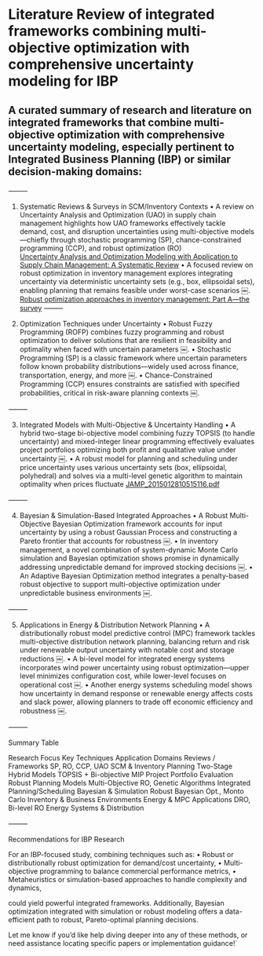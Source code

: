 # Literature Review of integrated frameworks combining multi-objective optimization with comprehensive uncertainty modeling for IBP

## A curated summary of research and literature on integrated frameworks that combine multi-objective optimization with comprehensive uncertainty modeling, especially pertinent to Integrated Business Planning (IBP) or similar decision-making domains:

⸻

1. Systematic Reviews & Surveys in SCM/Inventory Contexts
	•	A review on Uncertainty Analysis and Optimization (UAO) in supply chain management highlights how UAO frameworks effectively tackle demand, cost, and disruption uncertainties using multi-objective models—chiefly through stochastic programming (SP), chance-constrained programming (CCP), and robust optimization (RO)  
    [Uncertainty Analysis and Optimization Modeling with Application to Supply Chain Management: A Systematic Review](../texts/mathematics-11-02530.pdf) 
	•	A focused review on robust optimization in inventory management explores integrating uncertainty via deterministic uncertainty sets (e.g., box, ellipsoidal sets), enabling planning that remains feasible under worst-case scenarios  ￼.
    [Robust optimization approaches in inventory management: Part A—the survey](../texts/Robust%20optimization%20approaches%20in%20inventory%20management%20%20Part%20A%20the%20survey.pdf)
⸻

2. Optimization Techniques under Uncertainty
	•	Robust Fuzzy Programming (ROFP) combines fuzzy programming and robust optimization to deliver solutions that are resilient in feasibility and optimality when faced with uncertain parameters  ￼.
	•	Stochastic Programming (SP) is a classic framework where uncertain parameters follow known probability distributions—widely used across finance, transportation, energy, and more  ￼.
	•	Chance-Constrained Programming (CCP) ensures constraints are satisfied with specified probabilities, critical in risk-aware planning contexts  ￼.

⸻

3. Integrated Models with Multi-Objective & Uncertainty Handling
	•	A hybrid two-stage bi-objective model combining fuzzy TOPSIS (to handle uncertainty) and mixed-integer linear programming effectively evaluates project portfolios optimizing both profit and qualitative value under uncertainty  ￼.
	•	A robust model for planning and scheduling under price uncertainty uses various uncertainty sets (box, ellipsoidal, polyhedral) and solves via a multi-level genetic algorithm to maintain optimality when prices fluctuate  [JAMP_2015012810515116.pdf](../texts/JAMP_2015012810515116.pdf)
    

⸻

4. Bayesian & Simulation-Based Integrated Approaches
	•	A Robust Multi-Objective Bayesian Optimization framework accounts for input uncertainty by using a robust Gaussian Process and constructing a Pareto frontier that accounts for robustness  ￼.
	•	In inventory management, a novel combination of system-dynamic Monte Carlo simulation and Bayesian optimization shows promise in dynamically addressing unpredictable demand for improved stocking decisions  ￼.
	•	An Adaptive Bayesian Optimization method integrates a penalty-based robust objective to support multi-objective optimization under unpredictable business environments  ￼.

⸻

5. Applications in Energy & Distribution Network Planning
	•	A distributionally robust model predictive control (MPC) framework tackles multi-objective distribution network planning, balancing return and risk under renewable output uncertainty with notable cost and storage reductions  ￼.
	•	A bi-level model for integrated energy systems incorporates wind power uncertainty using robust optimization—upper level minimizes configuration cost, while lower-level focuses on operational cost  ￼.
	•	Another energy systems scheduling model shows how uncertainty in demand response or renewable energy affects costs and slack power, allowing planners to trade off economic efficiency and robustness  ￼.

⸻

Summary Table

Research Focus	Key Techniques	Application Domains
Reviews / Frameworks	SP, RO, CCP, UAO	SCM & Inventory Planning
Two-Stage Hybrid Models	TOPSIS + Bi-objective MIP	Project Portfolio Evaluation
Robust Planning Models	Multi-Objective RO, Genetic Algorithms	Integrated Planning/Scheduling
Bayesian & Simulation	Robust Bayesian Opt., Monto Carlo	Inventory & Business Environments
Energy & MPC Applications	DRO, Bi-level RO	Energy Systems & Distribution


⸻

Recommendations for IBP Research

For an IBP-focused study, combining techniques such as:
	•	Robust or distributionally robust optimization for demand/cost uncertainty,
	•	Multi-objective programming to balance commercial performance metrics,
	•	Metaheuristics or simulation-based approaches to handle complexity and dynamics,

could yield powerful integrated frameworks. Additionally, Bayesian optimization integrated with simulation or robust modeling offers a data-efficient path to robust, Pareto-optimal planning decisions.

Let me know if you’d like help diving deeper into any of these methods, or need assistance locating specific papers or implementation guidance!`
